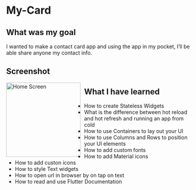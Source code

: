 # My-Card

## What was my goal

I wanted to make a contact card app and using the app in my pocket, I’ll be able share anyone my contact info.

## Screenshot

<img src="screens/finished.App.png"
  alt="Home Screen"
  style="float: left; margin-right: 10px;"
  width="200"/>

## What I have learned

- How to create Stateless Widgets
- What is the difference between hot reload and hot refresh and running an app from cold
- How to use Containers to lay out your UI
- How to use Columns and Rows to position your UI elements
- How to add custom fonts
- How to add Material icons
- How to add custon icons
- How to style Text widgets
- How to open url in browser by on tap on text
- How to read and use Flutter Documentation
